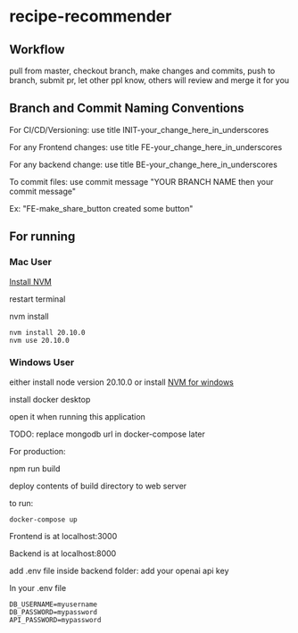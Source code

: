 # recipe-recommender

## Workflow

pull from master, checkout branch, make changes and commits, push to branch, submit pr, let other ppl know, others will review and merge it for you

## Branch and Commit Naming Conventions

For CI/CD/Versioning: use title INIT-your_change_here_in_underscores

For any Frontend changes: use title FE-your_change_here_in_underscores

For any backend change: use title BE-your_change_here_in_underscores

To commit files: use commit message "YOUR BRANCH NAME then your commit message"

Ex: "FE-make_share_button created some button"

## For running
### Mac User

[Install NVM](https://github.com/nvm-sh/nvm#installing-and-updating)

restart terminal

nvm install

```
nvm install 20.10.0
nvm use 20.10.0
```
### Windows User
either install node version 20.10.0
or install [NVM for windows](https://github.com/coreybutler/nvm-windows)

install docker desktop

open it when running this application

TODO: replace mongodb url in docker-compose later

For production:

npm run build

deploy contents of build directory to web server

to run:

```
docker-compose up
```

Frontend is at localhost:3000

Backend is at localhost:8000

add .env file inside backend folder:
add your openai api key

In your .env file
```
DB_USERNAME=myusername
DB_PASSWORD=mypassword
API_PASSWORD=mypassword
```